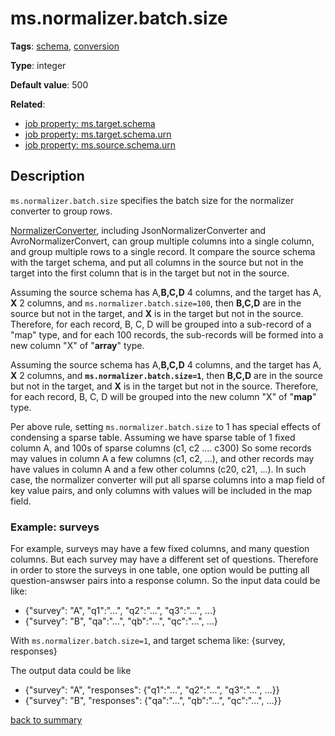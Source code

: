 # ms.normalizer.batch.size

**Tags**: 
[schema](categories.md#schema-properties),
[conversion](categories.md#conversion-properties)

**Type**: integer

**Default value**: 500

**Related**:

- [job property: ms.target.schema](ms.target.schema.md)
- [job property: ms.target.schema.urn](ms.target.schema.urn.md)
- [job property: ms.source.schema.urn](ms.source.schema.urn.md)

## Description

`ms.normalizer.batch.size` specifies the batch size for the normalizer converter
to group rows. 

[NormalizerConverter](https://github.com/linkedin/data-integration-library/blob/master/docs/components/normalizer-converter.md),
including JsonNormalizerConverter and AvroNormalizerConvert, can group multiple columns into a single column, and group 
multiple rows to a single record. It compare the source schema with the target schema,
and put all columns in the source but not in the target into the first column that 
is in the target but not in the source.  

Assuming the source schema has A,**B,C,D** 4 columns, and the target has A, **X** 2 columns, 
and `ms.normalizer.batch.size=100`, then **B,C,D** are in the source but not in the target,
and **X** is in the target but not in the source. Therefore, for each record, B, C, D will be grouped
into a sub-record of a "map" type, and for each 100 records, the sub-records will
be formed into a new column "X" of "**array**" type.

Assuming the source schema has A,**B,C,D** 4 columns, and the target has A, **X** 2 columns, 
and **`ms.normalizer.batch.size=1`**, then **B,C,D** are in the source but not in the target,
and **X** is in the target but not in the source. Therefore, for each record, B, C, D will be grouped
into the new column "X" of "**map**" type.

Per above rule, setting `ms.normalizer.batch.size` to 1 has special effects of condensing a sparse
table. Assuming we have sparse table of 1 fixed column A, and 100s of sparse
columns (c1, c2 .... c300)
So some records may values in column A a few columns (c1, c2, ...), and other records may
have values in column A and a few other columns (c20, c21, ...). In such case,
the normalizer converter will put all sparse columns into a map field of key value
pairs, and only columns with values will be included in the map field. 

### Example: surveys

For example, surveys may have a few fixed columns, and many question columns. But each
survey may have a different set of questions. Therefore in order to store the surveys
in one table, one option would be putting all question-answser pairs into a 
response column. So the input data could be like:
- {"survey": "A", "q1":"...", "q2":"...", "q3":"...", ...}
- {"survey": "B", "qa":"...", "qb":"...", "qc":"...", ...}

With `ms.normalizer.batch.size=1`, and target schema like: {survey, responses}

The output data could be like
- {"survey": "A", "responses": {"q1":"...", "q2":"...", "q3":"...", ...}}
- {"survey": "B", "responses": {"qa":"...", "qb":"...", "qc":"...", ...}}
 
[back to summary](summary.md#msnormalizerbatchsize)